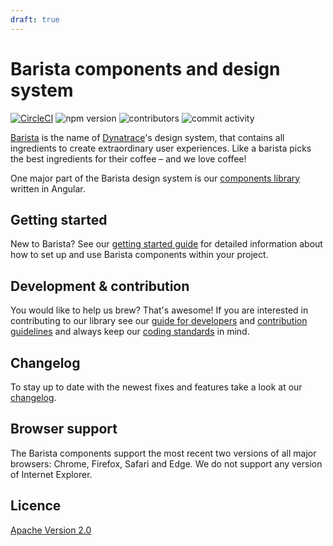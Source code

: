```yaml
---
draft: true
---
```


# Barista components and design system

[![CircleCI](https://circleci.com/gh/Dynatrace/barista/tree/master.svg?style=svg)](https://circleci.com/gh/Dynatrace/barista/tree/master)
![npm version](https://img.shields.io/npm/v/@dynatrace/barista-components)
![contributors](https://img.shields.io/github/contributors/Dynatrace/barista)
![commit activity](https://img.shields.io/github/commit-activity/w/Dynatrace/barista)

[Barista](https://barista.dynatrace.com) is the name of [Dynatrace](https://www.dynatrace.com)'s design system, that contains all ingredients to create extraordinary user experiences. Like a barista picks the best ingredients for their coffee – and we love coffee!

One major part of the Barista design system is our [components library](https://github.com/Dynatrace/barista/tree/master/components) written in Angular.

## Getting started

New to Barista? See our
[getting started guide](https://github.com/Dynatrace/barista/blob/master/documentation/getting-started.md)
for detailed information about how to set up and use Barista components within
your project.

## Development & contribution

You would like to help us brew? That's awesome! If you are interested in
contributing to our library see our
[guide for developers](https://github.com/Dynatrace/barista/blob/master/DEVELOPMENT.md)
and
[contribution guidelines](https://github.com/Dynatrace/barista/blob/master/CONTRIBUTING.md)
and always keep our
[coding standards](https://github.com/Dynatrace/barista/blob/master/CODING_STANDARDS.md)
in mind.

## Changelog

To stay up to date with the newest fixes and features take a look at our
[changelog](https://github.com/Dynatrace/barista/blob/master/CHANGELOG.md).

## Browser support

The Barista components support the most recent two versions of all major
browsers: Chrome, Firefox, Safari and Edge. We do not support any version of
Internet Explorer.

## Licence

[Apache Version 2.0](https://github.com/Dynatrace/barista/blob/master/LICENSE)
